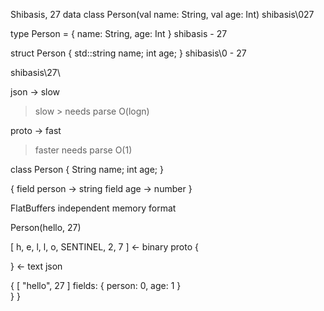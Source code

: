 Shibasis, 27
data class Person(val name: String, val age: Int)
shibasis\027

type Person = { name: String, age: Int }
shibasis - 27

struct Person {
    std::string name;
    int age;
}
shibasis\0 - 27

shibasis\27\

json -> slow
 > slow
    > needs parse
 > O(logn)
 >
proto -> fast
 > faster
 > needs parse
 > O(1)
 >


class Person {
    String name;
    int age;
}


{
field person -> string
field age -> number
}

FlatBuffers 
independent memory format




Person(hello, 27)

[ h, e, l, l, o, SENTINEL, 2, 7 ] <- binary proto
{ 
    
} <- text json


{
    [ "hello", 27 ] 
    fields: {
            person: 0,
            age: 1
        }    
    }
}


